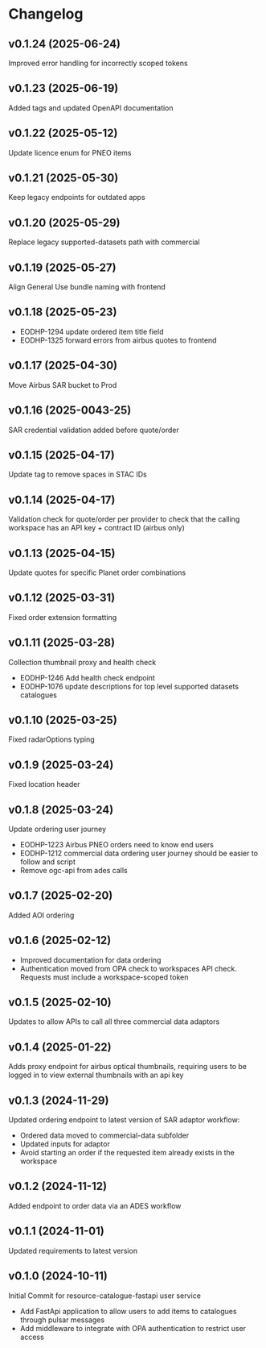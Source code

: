 # Changelog

## v0.1.24 (2025-06-24)

Improved error handling for incorrectly scoped tokens

## v0.1.23 (2025-06-19)

Added tags and updated OpenAPI documentation

## v0.1.22 (2025-05-12)

Update licence enum for PNEO items

## v0.1.21 (2025-05-30)

Keep legacy endpoints for outdated apps

## v0.1.20 (2025-05-29)

Replace legacy supported-datasets path with commercial

## v0.1.19 (2025-05-27)

Align General Use bundle naming with frontend

## v0.1.18 (2025-05-23)

- EODHP-1294 update ordered item title field
- EODHP-1325 forward errors from airbus quotes to frontend

## v0.1.17 (2025-04-30)

Move Airbus SAR bucket to Prod

## v0.1.16 (2025-0043-25)

SAR credential validation added before quote/order

## v0.1.15 (2025-04-17)

Update tag to remove spaces in STAC IDs

## v0.1.14 (2025-04-17)

Validation check for quote/order per provider to check that the calling workspace has an API key + contract ID (airbus only)

## v0.1.13 (2025-04-15)

Update quotes for specific Planet order combinations

## v0.1.12 (2025-03-31)

Fixed order extension formatting

## v0.1.11 (2025-03-28)

Collection thumbnail proxy and health check
- EODHP-1246 Add health check endpoint
- EODHP-1076 update descriptions for top level supported datasets catalogues

## v0.1.10 (2025-03-25)

Fixed radarOptions typing

## v0.1.9 (2025-03-24)

Fixed location header

## v0.1.8 (2025-03-24)

Update ordering user journey
- EODHP-1223 Airbus PNEO orders need to know end users
- EODHP-1212 commercial data ordering user journey should be easier to follow and script
- Remove ogc-api from ades calls

## v0.1.7 (2025-02-20)

Added AOI ordering

## v0.1.6 (2025-02-12)

- Improved documentation for data ordering
- Authentication moved from OPA check to workspaces API check. Requests must include a workspace-scoped token

## v0.1.5 (2025-02-10)

Updates to allow APIs to call all three commercial data adaptors

## v0.1.4 (2025-01-22)

Adds proxy endpoint for airbus optical thumbnails, requiring users to be logged in to view external thumbnails with an api key

## v0.1.3 (2024-11-29)

Updated ordering endpoint to latest version of SAR adaptor workflow:
- Ordered data moved to commercial-data subfolder
- Updated inputs for adaptor
- Avoid starting an order if the requested item already exists in the workspace

## v0.1.2 (2024-11-12)

Added endpoint to order data via an ADES workflow

## v0.1.1 (2024-11-01)

Updated requirements to latest version

## v0.1.0 (2024-10-11)

Initial Commit for resource-catalogue-fastapi user service
- Add FastApi application to allow users to add items to catalogues through pulsar messages
- Add middleware to integrate with OPA authentication to restrict user access
